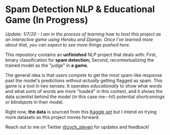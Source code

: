 # Spam Detection NLP & Educational Game (In Progress)

*Update: 1/7/20 - I am in the process of learning how to host this project as an interactive game using Heroku and Django. Once I've learned more about that, you can expect to see more things pushed here.*

This repository contains an **unfinished** NLP project that deals with: First, binary classification for **spam detection;** Second, recontextualizing the trained model as the "judge" in **a game.**

The general idea is that users compete to get the most spam-like response past the model's predictions without *actually* getting flagged as spam. This game is a tool in two senses: It operates *educationally* to show what words and what *sorts* of words are more "loaded" in this context, and it shows the data scientist behind the model (in this case me--hi!) potential *shortcomings or blindspots* in their model.

Right now, **the data** is sourced from this [Kaggle set](https://www.kaggle.com/datatattle/email-classification-nlp) but I intend on trying more datasets as this project moves forward.

Reach out to me on Twitter [@zych_steven](https://twitter.com/zych_steven) for updates and feedback!
